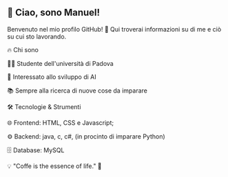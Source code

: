 ## 👋 Ciao, sono Manuel!

Benvenuto nel mio profilo GitHub! 🚀 Qui troverai informazioni su di me e ciò su cui sto lavorando.

🔥 Chi sono

👨‍🎓 Studente dell'università di Padova

🎯 Interessato allo sviluppo di AI

📚 Sempre alla ricerca di nuove cose da imparare

🛠️ Tecnologie & Strumenti

🌐 Frontend: HTML, CSS e Javascript;

⚙️ Backend: java, c, c#, (in procinto di imparare Python)

🗄️ Database: MySQL

💡 "Coffe is the essence of life." 🚀
